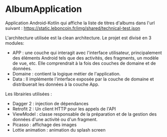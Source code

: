 # AlbumApplication
Application Android-Kotlin qui affiche la liste de titres d'albums dans l'url suivant : https://static.leboncoin.fr/img/shared/technical-test.json

L'architecture utilisée est la clean architecture. Le projet est divisé en 3 modules:
- APP : une couche qui interagit avec l'interface utilisateur, principalement des éléments Android tels que des activités, des fragments, un modèle de vue, etc. Elle comprendrait à la fois des couches de domaine et de données.
- Domaine : contient la logique métier de l'application.
- Data : Il implémente l'interface exposée par la couche de domaine et distribuerait les données à la couche App.

Les librairies utilisées : 
- Dagger 2 : injection de dépendances
- Retrofit 2 : Un client HTTP pour les appels de l'API
- ViewModel : classe responsable de la préparation et de la gestion des données d'une activité ou d'un fragment.
- Picasso : affichage des images
- Lottie animation : animation du splash screen 

